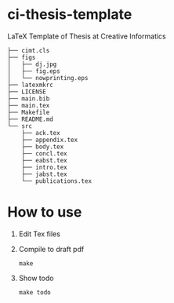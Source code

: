# ci-thesis-template
LaTeX Template of Thesis at Creative Informatics

```
├── cimt.cls
├── figs
│   ├── dj.jpg
│   ├── fig.eps
│   └── nowprinting.eps
├── latexmkrc
├── LICENSE
├── main.bib
├── main.tex
├── Makefile
├── README.md
└── src
    ├── ack.tex
    ├── appendix.tex
    ├── body.tex
    ├── concl.tex
    ├── eabst.tex
    ├── intro.tex
    ├── jabst.tex
    └── publications.tex
```

# How to use

1. Edit Tex files

2. Compile to draft pdf

    ```
    make
    ```

3. Show todo

    ```
    make todo
    ```
